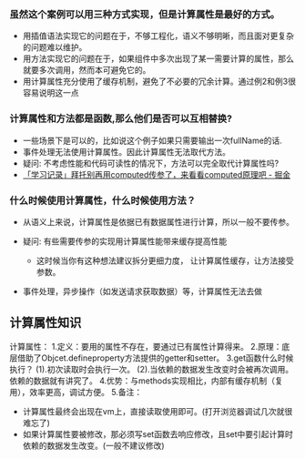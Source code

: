 ### 虽然这个案例可以用三种方式实现，但是计算属性是最好的方式。
- 用插值语法实现它的问题在于，不够工程化，语义不够明晰，而且面对更复杂的问题难以维护。
- 用方法实现它的问题在于，如果组件中多次出现了某一需要计算的属性，那么就要多次调用，然而本可避免它的。
- 用计算属性充分使用了缓存机制，避免了不必要的冗余计算。通过例2和例3很容易说明这一点

### 计算属性和方法都是函数,那么他们是否可以互相替换?
- 一些场景下是可以的，比如说这个例子如果只需要输出一次fullName的话.
- 事件处理无法使用计算属性。因此计算属性无法取代方法。
- 疑问: 不考虑性能和代码可读性的情况下，方法可以完全取代计算属性吗?
- [「学习记录」拜托别再用computed传参了，来看看computed原理吧 - 掘金 ](https://juejin.cn/post/7091542829633601572#heading-7)

### 什么时候使用计算属性，什么时候使用方法？
- 从语义上来说，计算属性是依据已有数据属性进行计算，所以一般不要传参。

- 疑问: 有些需要传参的实现用计算属性能带来缓存提高性能
  - 这时候当你有这种想法建议拆分更细力度， 让计算属性缓存，让方法接受参数。

- 事件处理，异步操作（如发送请求获取数据）等，计算属性无法去做

## 计算属性知识
计算属性：
1.定义：要用的属性不存在，要通过已有属性计算得来。
2.原理：底层借助了Objcet.defineproperty方法提供的getter和setter。
3.get函数什么时候执行？
(1).初次读取时会执行一次。
(2).当依赖的数据发生改变时会被再次调用。
依赖的数据就有讲究了。
4.优势：与methods实现相比，内部有缓存机制（复用），效率更高，调试方便。
5.备注：
- 计算属性最终会出现在vm上，直接读取使用即可。(打开浏览器调试几次就很难忘了)
- 如果计算属性要被修改，那必须写set函数去响应修改，且set中要引起计算时依赖的数据发生改变。(一般不建议修改)